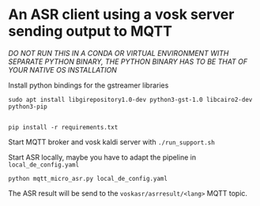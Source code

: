 # An ASR client using a vosk server sending output to MQTT

*DO NOT RUN THIS IN A CONDA OR VIRTUAL ENVIRONMENT WITH SEPARATE PYTHON BINARY, THE PYTHON BINARY HAS TO BE THAT OF YOUR NATIVE OS INSTALLATION*

Install python bindings for the gstreamer libraries

```
sudo apt install libgirepository1.0-dev python3-gst-1.0 libcairo2-dev python3-pip


pip install -r requirements.txt
```

Start MQTT broker and vosk kaldi server with `./run_support.sh`

Start ASR locally, maybe you have to adapt the pipeline in `local_de_config.yaml`

```
python mqtt_micro_asr.py local_de_config.yaml
```

The ASR result will be send to the `voskasr/asrresult/<lang>` MQTT topic.
